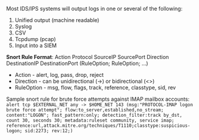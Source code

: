 Most IDS/IPS systems will output logs in one or several of the following:
1. Unified output (machine readable)
2. Syslog
3. CSV
4. Tcpdump (pcap)
5. Input into a SIEM

**Snort Rule Format**:
Action Protocol SourceIP SourcePort Direction DestinationIP DestinationPort (RuleOption; RuleOption; ...)

- Action - alert, log, pass, drop, reject
- Direction - can be unidirectional (->) or bidirectional (<>)
- RuleOption - msg, flow, flags, track, reference, classtype, sid, rev

Sample snort rule for brute force attempts against IMAP mailbox accounts:
`alert tcp $EXTERNAL_NET any -> $HOME_NET 143 (msg:"PROTOCOL-IMAP logon brute force attempt"; flow:to_server,established,no_stream; content:"LOGON"; fast_pattern:only; detection_filter:track by_dst, count 30, seconds 30; metadata:ruleset community, service imap; reference:url,attack.mitre.org/techniques/T1110;classtype:suspicious-logon; sid:2273; rev:12;)`

